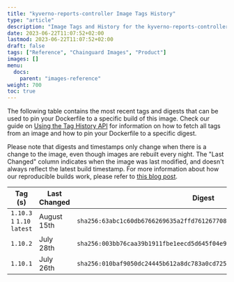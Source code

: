 ```yaml
---
title: "kyverno-reports-controller Image Tags History"
type: "article"
description: "Image Tags and History for the kyverno-reports-controller Chainguard Image"
date: 2023-06-22T11:07:52+02:00
lastmod: 2023-06-22T11:07:52+02:00
draft: false
tags: ["Reference", "Chainguard Images", "Product"]
images: []
menu:
  docs:
    parent: "images-reference"
weight: 700
toc: true
---
```


The following table contains the most recent tags and digests that can be used to pin your Dockerfile to a specific build of this image. Check our guide on [Using the Tag History API](/chainguard/chainguard-images/using-the-tag-history-api/) for information on how to fetch all tags from an image and how to pin your Dockerfile to a specific digest.

Please note that digests and timestamps only change when there is a change to the image, even though images are rebuilt every night. The "Last Changed" column indicates when the image was last modified, and doesn't always reflect the latest build timestamp. For more information about how our reproducible builds work, please refer to [this blog post](https://www.chainguard.dev/unchained/reproducing-chainguards-reproducible-image-builds).

| Tag (s)                       | Last Changed | Digest                                                                    |
|-------------------------------|--------------|---------------------------------------------------------------------------|
|  `1.10.3` `1` `1.10` `latest` | August 15th  | `sha256:63abc1c60db6766269635a2ffd7612677086f26b760f44b5e5cf6c25e56a3b5b` |
|  `1.10.2`                     | July 28th    | `sha256:003bb76caa39b1911fbe1eecd5d645f04e9ae8b904bb12b651865b1e863d130c` |
|  `1.10.1`                     | July 26th    | `sha256:010baf9050dc24445b612a8dc783a0cd725bc6a5314c70c633c290320920d911` |
